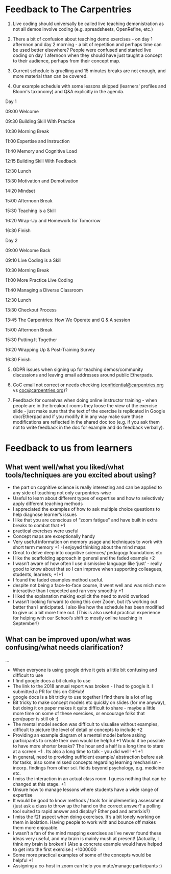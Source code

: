 # Feedback to The Carpentries
1. Live coding should universally be called live teaching demonistration as not all demos involve coding (e.g. spreadsheets, OpenRefine, etc.)

2. There a bit of confusion about teaching demo exercises - on day 1 afternnon and day 2 morning - a bit of repetition and perhaps time can be used better elsewhere? People were confused and started live coding on day 1 afernoon when they should have just taught a concept to their audience, perhaps from their concept map.

3. Current schedule is gruelling and 15 minutes breaks are not enough, and more material than can be covered.

4. Our example schedule with some lessons skipped (learners' profiles and Bloom's taxonomy) and Q&A explicitly in the agenda.

Day 1

09:00	Welcome

09:30	Building Skill With Practice

10:30	Morning Break

11:00	Expertise and Instruction

11:40  Memory and Cognitive Load

12:15  Building Skill With Feedback

12:30	Lunch

13:30	Motivation and Demotivation

14:20	Mindset

15:00	Afternoon Break

15:30	Teaching is a Skill

16:20	Wrap-Up and Homework for Tomorrow

16:30	Finish

Day 2

09:00	Welcome Back

09:10	Live Coding is a Skill

10:30	Morning Break

11:00	More Practice Live Coding

11:40	Managing a Diverse Classroom

12:30	Lunch

13:30	Checkout Process

13:45 The Carpentries: How We Operate and Q & A session

15:00	Afternoon Break

15:30	Putting It Together

16:20 	Wrapping Up & Post-Training Survey

16:30	Finish

5. GDPR issues when signing up for teaching demos/community discussions and leaving email addresses around public Etherpads.

6. CoC email not correct or needs checking (confidential@carpentries.org vs coc@carpentries.org)?

7. Feedback for ourselves when doing online instructor training - when people are in the breakout rooms they loose the view of the exercise slide - just make sure that the text of the exercise is replicated in Google doc/Etherpad and if you modify it in any way make sure those modifications are reflected in the shared doc too (e.g. if you ask them not to write feedback in the doc for example and do feedback verbally).

# Feedback to us from learners

## What went well/what you liked/what tools/techniques are you excited about using?
- the part on cognitive science is really interesting and can be applied to any side of teaching not only carpentries-wise
- Useful to learn about different types of expertise and how to selectively apply different teaching methods
- I appreciated the examples of how to ask multiple choice questions to help diagnose learner’s issues
- I like that you are conscious of “zoom fatigue” and have built in extra breaks to combat that +1
- practical exercises were useful
- Concept maps are exceptionally handy
- Very useful information on memory usage and techniques to work with short term memory +1
-I enjoyed thinking about the mind maps
- Great to delve deep into cognitive sciences/ pedagogy foundations etc 
- I like the scaffolding approach in general and the faded example +2
- I wasn’t aware of how often I use dismissive language like ‘just’ - really good to know about that so I can improve when supporting colleagues, students, learners; +1+1
- I found the faded examples method useful.
- despite not being a face-to-face course, it went well and was mich more interactive than I expected and ran very smoothly +1
- I liked the explanation making explicit the need to avoid overload 
- I wasn’t looking forward to doing this over Zoom, but it’s working out better than I anticipated. I also like how the schedule has been modified to give us a bit more time out. (This is also useful practical experience for helping with our School’s shift to mostly online teaching in September!)

## What can be improved upon/what was confusing/what needs clarification?
…
- When everyone is using google drive it gets a little bit confusing and difficult to use
- I find google docs a bit clunky to use
- The link to the 2018 annual report was broken - I had to google it. I submitted a PR for this on GitHub!
- google docs is a bit tricky to use together I find there is a lot of lag
- Bit tricky to make concept models etc quickly on slides (for me anyway), but doing it on paper makes it quite difficult to share - maybe a little more time on some of these exercises, or encourage folks that pen/paper is still ok :)
- The mental model section was difficult to visualise without examples, difficult to picture the level of detail or concepts to include +2
- Providing an example diagram of a mental model before asking participants to create their own would be helpful +1
 Would it be possible to have more shorter breaks? The hour and a half is a long time to stare at a screen
+1 .  Its also a long time to talk - you did well! +1 +1
- In general, need to providing sufficient example/ abstraction before ask for tasks, also some missed concepts regarding learning mechanism - incorp. findings from other sci. fields beyond psychology, e.g. medicine etc.
- I miss the interaction in an actual class room. I guess nothing that can be changed at this stage. +1
- Unsure how to manage lessons where students have a wide range of expertise
- It would be good to know methods / tools for implementing assessment (just ask a class to throw up the hand on the correct answer? a polling tool suited to rapid answer and display? Ether pad and asterixis?)
- I miss the f2f aspect when doing exercises. It’s a bit lonely working on them in isolation. Having people to work with and bounce off makes them more enjoyable.
- I wasn’t a fan of the mind mapping exercises as I’ve never found these ideas very useful, and my brain is mainly mush at present! (Actually, I think my brain is broken!) (Also a concrete example would have helped to get into the first exercise.) +1000000
- Some more practical examples of some of the concepts would be helpful +1
- Assigning a co-host in zoom can help you mute/manage participants :) 

